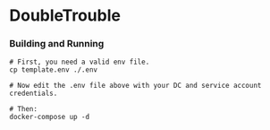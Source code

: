 # DoubleTrouble

### Building and Running
```
# First, you need a valid env file.
cp template.env ./.env

# Now edit the .env file above with your DC and service account credentials.

# Then:
docker-compose up -d
```